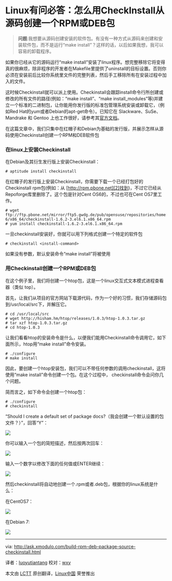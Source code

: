 Linux有问必答：怎么用CheckInstall从源码创建一个RPM或DEB包
================================================================================
> **问题**:我想要从源码创建安装的软件包。有没有一种方式从源码来创建和安装软件包，而不是运行“make install”？这样的话，以后如果我想，我可以容易的卸载程序。

如果你已经从它的源码运行“make install”安装了linux程序。想完整移除它将变得真的很麻烦，除非程序的开发者在Makefile里提供了uninstall的目标设置。否则你必须在安装前后比较你系统里文件的完整列表，然后手工移除所有在安装过程中加入的文件。

这时候Checkinstall就可以派上使用。Checkinstall会跟踪install命令行所创建或修改的所有文件的路径(例如：“make install”、“make install_modules”等)并建立一个标准的二进制包，让你能用你发行版的标准包管理系统安装或卸载它，（例如Red Hat的yum或者Debian的apt-get命令）。已知它在 Slackware、SuSe、Mandrake 和 Gentoo 上也工作很好，请参考其[官方文档][1]。

在这篇文章中，我们只集中在红帽子和Debian为基础的发行版，并展示怎样从源码使用Checkinstall创建一个RPM和DEB软件包

### 在linux上安装Checkinstall ###

在Debian及其衍生发行版上安装Checkinstall：

    # aptitude install checkinstall 

在红帽子的发行版上安装Checkinstall，你需要下载一个已经打包好的Checkinstall rpm包(例如：从 [http://rpm.pbone.net][2]找到)，不过它已经从Repoforge库里删除了。这个包是针对Cent OS6的，不过也可在Cent OS7里工作。

    # wget ftp://ftp.pbone.net/mirror/ftp5.gwdg.de/pub/opensuse/repositories/home:/ikoinoba/CentOS_CentOS-6/x86_64/checkinstall-1.6.2-3.el6.1.x86_64.rpm
    # yum install checkinstall-1.6.2-3.el6.1.x86_64.rpm 

一旦checkinstall安装好，你就可以用下列格式创建一个特定的软件包

    # checkinstall <install-command> 

如果没有参数，默认安装命令“make install”将被使用

### 用Checkinstall创建一个RPM或DEB包 ###

在这个例子里，我们将创建一个htop包，这是一个linux交互式文本模式进程查看器（类似 top）。

首先，让我们从项目的官方网站下载源代码，作为一个好的习惯，我们存储源码包到/usr/local/src下，并解压它。

    # cd /usr/local/src
    # wget http://hisham.hm/htop/releases/1.0.3/htop-1.0.3.tar.gz
    # tar xzf htop-1.0.3.tar.gz
    # cd htop-1.0.3 

让我们看看htop的安装命令是什么，以便我们能用Checkinstall命令调用它，如下面所示，htop用“make install”命令安装。

    # ./configure
    # make install 

因此，要创建一个htop安装包，我们可以不带任何参数的调用checkinstall，这将使用“make install”命令创建一个包。在这个过程中， checkinstall命令会问你几个问题。

简而言之，如下命令会创建一个htop包：

    # ./configure
    # checkinstall 

“Should I create a default set of package docs?（我会创建一个默认设置的包文件？）”，回答“Y”：

![](https://farm6.staticflickr.com/5577/15118597217_1fdd0e0346_z.jpg)

你可以输入一个包的简短描述，然后按两次回车：

![](https://farm4.staticflickr.com/3898/15118442190_604b71d9af.jpg)

输入一个数字以修改下面的任何值或ENTER继续：

![](https://farm4.staticflickr.com/3898/15118442180_428de59d68_z.jpg)

然后checkinstall将自动地创建一个.rpm或者.deb包，根据你的linux系统是什么：

在CentOS7：

![](https://farm4.staticflickr.com/3921/15282103066_5d688b2217_z.jpg)

在Debian 7:

![](https://farm4.staticflickr.com/3905/15118383009_4909a7c17b_z.jpg)

--------------------------------------------------------------------------------

via: http://ask.xmodulo.com/build-rpm-deb-package-source-checkinstall.html

译者：[luoyutiantang](https://github.com/luoyutiantang)
校对：[wxy](https://github.com/wxy)

本文由 [LCTT](https://github.com/LCTT/TranslateProject) 原创翻译，[Linux中国](http://linux.cn/) 荣誉推出

[1]:http://checkinstall.izto.org/docs/README
[2]:http://rpm.pbone.net/
[3]:http://ask.xmodulo.com/install-htop-centos-rhel.html
